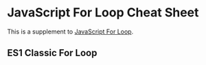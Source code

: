 # JavaScript For Loop Cheat Sheet

This is a supplement to [JavaScript For Loop](https://soundof.it/javascript-for-loop).

## ES1 Classic For Loop
